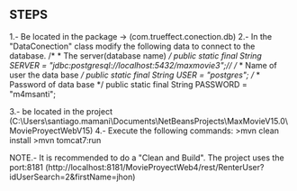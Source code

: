 STEPS
-----
1.- Be located in the package -> (com.trueffect.conection.db)
2.- In the "DataConection" class modify the following data to connect to the database.
    /*
     * The server(database name)
     */
     public static final String SERVER = "jdbc:postgresql://localhost:5432/maxmovie3";// 
    /*
     * Name of user the data base
     */
    public static final String USER = "postgres";
    /*
     * Password of data base
     */
    public static final String PASSWORD = "m4msanti";
	
3.- be located in the project (C:\Users\santiago.mamani\Documents\NetBeansProjects\MaxMovieV15.0\MovieProyectWebV15) 
4.- Execute the following commands:	
     >mvn clean install
	 >mvn tomcat7:run
	 
	 
NOTE.- 
It is recommended to do a "Clean and Build".
The project uses the port:8181
(http://localhost:8181/MovieProyectWeb4/rest/RenterUser?idUserSearch=2&firstName=jhon)